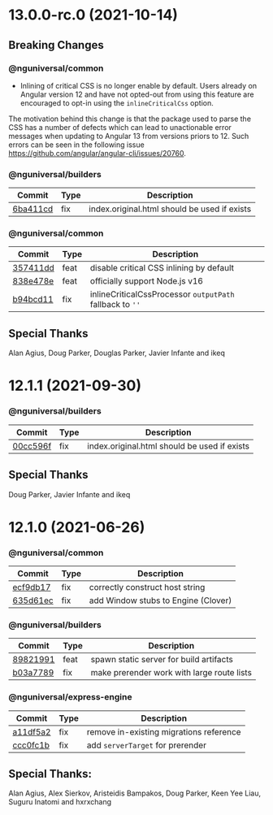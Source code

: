 <a name="13.0.0-rc.0"></a>

# 13.0.0-rc.0 (2021-10-14)

## Breaking Changes

### @nguniversal/common

- Inlining of critical CSS is no longer enable by default. Users already on Angular version 12 and have not opted-out from using this feature are encouraged to opt-in using the `inlineCriticalCss` option.

The motivation behind this change is that the package used to parse the CSS has a number of defects which can lead to unactionable error messages when updating to Angular 13 from versions priors to 12. Such errors can be seen in the following issue https://github.com/angular/angular-cli/issues/20760.

### @nguniversal/builders

| Commit                                                                                           | Type | Description                                  |
| ------------------------------------------------------------------------------------------------ | ---- | -------------------------------------------- |
| [6ba411cd](https://github.com/angular/universal/commit/6ba411cd8c8c18d2f334d7182fee65402a118d42) | fix  | index.original.html should be used if exists |

### @nguniversal/common

| Commit                                                                                           | Type | Description                                              |
| ------------------------------------------------------------------------------------------------ | ---- | -------------------------------------------------------- |
| [357411dd](https://github.com/angular/universal/commit/357411ddb344c030455937f9b0c8ba62c4eafae4) | feat | disable critical CSS inlining by default                 |
| [838e478e](https://github.com/angular/universal/commit/838e478e5421b918cd51f7bfbb7ba51be1cb7604) | feat | officially support Node.js v16                           |
| [b94bcd11](https://github.com/angular/universal/commit/b94bcd118eb489abf9822ed49c1a725e8b1c8fb8) | fix  | inlineCriticalCssProcessor `outputPath` fallback to `''` |

## Special Thanks

Alan Agius, Doug Parker, Douglas Parker, Javier Infante and ikeq

<a name="12.1.1"></a>

# 12.1.1 (2021-09-30)

### @nguniversal/builders

| Commit                                                                                           | Type | Description                                  |
| ------------------------------------------------------------------------------------------------ | ---- | -------------------------------------------- |
| [00cc596f](https://github.com/angular/universal/commit/00cc596fe83fb4f4206b00e6a21975862dfd60e5) | fix  | index.original.html should be used if exists |

## Special Thanks

Doug Parker, Javier Infante and ikeq

<!-- CHANGELOG SPLIT MARKER -->

<a name="12.1.0"></a>

# 12.1.0 (2021-06-26)

### @nguniversal/common

| Commit                                                                                           | Type | Description                         |
| ------------------------------------------------------------------------------------------------ | ---- | ----------------------------------- |
| [ecf9db17](https://github.com/angular/universal/commit/ecf9db17ca12e723d3e670ddc81a39c320d44cca) | fix  | correctly construct host string     |
| [635d61ec](https://github.com/angular/universal/commit/635d61ec944d276551a9081422f819fc32f9ca88) | fix  | add Window stubs to Engine (Clover) |

### @nguniversal/builders

| Commit                                                                                           | Type | Description                                |
| ------------------------------------------------------------------------------------------------ | ---- | ------------------------------------------ |
| [89821991](https://github.com/angular/universal/commit/89821991bd16923f251534744c7dfb3ebd3e40e7) | feat | spawn static server for build artifacts    |
| [b03a7789](https://github.com/angular/universal/commit/b03a7789b7326d123c13e4b9b465c52a186faf9c) | fix  | make prerender work with large route lists |

### @nguniversal/express-engine

| Commit                                                                                           | Type | Description                             |
| ------------------------------------------------------------------------------------------------ | ---- | --------------------------------------- |
| [a11df5a2](https://github.com/angular/universal/commit/a11df5a296cc86fb3b059ba96839e89631261ce5) | fix  | remove in-existing migrations reference |
| [ccc0fc1b](https://github.com/angular/universal/commit/ccc0fc1b07a37e81d6ece27390d0d423bc8f8694) | fix  | add `serverTarget` for prerender        |

## Special Thanks:

Alan Agius, Alex Sierkov, Aristeidis Bampakos, Doug Parker, Keen Yee Liau, Suguru Inatomi and hxrxchang
